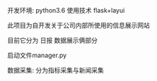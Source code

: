 开发环境: python3.6
使用技术 flask+layui

此项目为自开发关于公司内部所使用的信息展示网站

目前它分为 日报 数据展示俩部分

启动文件manager.py



数据采集:
    分为指标采集与新闻采集


